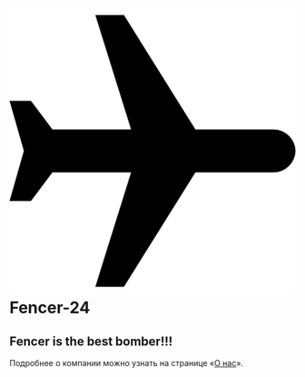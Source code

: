# ![Логотип fencer-24](img/plane2.png) Fencer-24

## Fencer is the best bomber!!!

Подробнее о компании можно узнать на странице «[О нас](about/README.md)».

